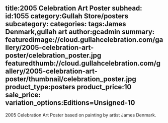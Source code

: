 title:2005 Celebration Art Poster
subhead:
id:1055
category:Gullah Store/posters
subcategory:
categories:
tags:James Denmark,gullah art
author:gcadmin
summary:
featuredimage://cloud.gullahcelebration.com/gallery/2005-celebration-art-poster/celebration_poster.jpg
featuredthumb://cloud.gullahcelebration.com/gallery/2005-celebration-art-poster/thumbnail/celebration_poster.jpg
product_type:posters
product_price:10
sale_price:
variation_options:Editions=Unsigned-10
---
2005 Celebration Art Poster based on painting by artist James Denmark.